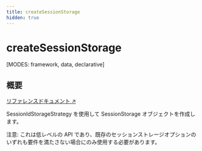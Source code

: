 ```yaml
---
title: createSessionStorage
hidden: true
---
```


# createSessionStorage

[MODES: framework, data, declarative]

## 概要

[リファレンスドキュメント ↗](https://api.reactrouter.com/v7/functions/react_router.createSessionStorage.html)

SessionIdStorageStrategy を使用して SessionStorage オブジェクトを作成します。

注意: これは低レベルの API であり、既存のセッションストレージオプションのいずれも要件を満たさない場合にのみ使用する必要があります。

